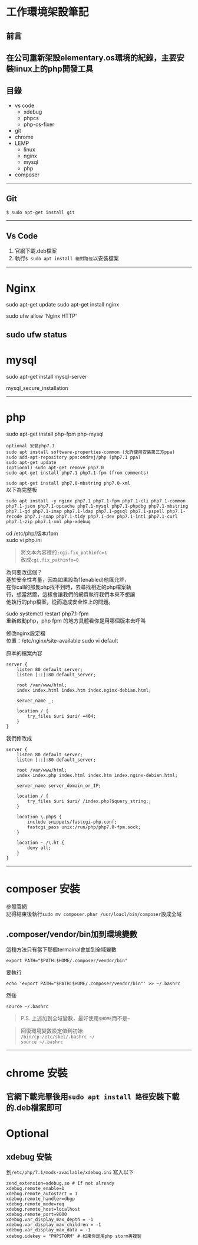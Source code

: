 # 工作環境架設筆記
## 前言
在公司重新架設elementary.os環境的紀錄，主要安裝linux上的php開發工具
---
## 目錄
* vs code
    * xdebug
    * phpcs
    * php-cs-fixer
* git
* chrome
* LEMP
    * linux
    * nginx
    * mysql
    * php
* composer
---
## Git

```
$ sudo apt-get install git
```
---
## Vs Code
1. 官網下載.deb檔案
2. 執行```$ sudo apt install 絕對路徑```以安裝檔案
---
# Nginx

sudo apt-get update
sudo apt-get install nginx

sudo ufw allow 'Nginx HTTP'

sudo ufw status
---
# mysql

sudo apt-get install mysql-server

mysql_secure_installation

---
# php

sudo apt-get install php-fpm php-mysql

    optional 安裝php7.1   
    sudo apt install software-properties-common (允許使用安裝第三方ppa)
    sudo add-apt-repository ppa:ondrej/php (php7.1 ppa)
    sudo apt-get update
    (optional) sudo apt-get remove php7.0
    sudo apt-get install php7.1 php7.1-fpm (from comments)

```sudo apt-get install php7.0-mbstring php7.0-xml```  
以下為完整板
```
sudo apt install -y nginx php7.1 php7.1-fpm php7.1-cli php7.1-common php7.1-json php7.1-opcache php7.1-mysql php7.1-phpdbg php7.1-mbstring php7.1-gd php7.1-imap php7.1-ldap php7.1-pgsql php7.1-pspell php7.1-recode php7.1-soap php7.1-tidy php7.1-dev php7.1-intl php7.1-curl php7.1-zip php7.1-xml php-xdebug
```

cd /etc/php/版本/fpm  
sudo vi php.ini
>  將文本內容裡的```;cgi.fix_pathinfo=1```  
改成```cgi.fix_pathinfo=0```
 
為何要改這個？  
基於安全性考量，因為如果設為1(enabled)他匯允許，  
在你call的那隻php找不到時，去尋找相近的php檔案執  
行，想當然爾，這樣會讓我們的網頁執行我們本來不想讓  
他執行的php檔案，從而造成安全性上的問題。

sudo systemctl restart php7.1-fpm   
重新啟動php，php fpm 的地方具體看你是用哪個版本去呼叫

修改nginx設定檔  
位置：/etc/nginx/site-available
sudo vi default

原本的檔案內容  

    server {
        listen 80 default_server;
        listen [::]:80 default_server;

        root /var/www/html;
        index index.html index.htm index.nginx-debian.html;

        server_name _;

        location / {
            try_files $uri $uri/ =404;
        }
    }

我們修改成

    server {
        listen 80 default_server;
        listen [::]:80 default_server;
    
        root /var/www/html;
        index index.php index.html index.htm index.nginx-debian.html;
    
        server_name server_domain_or_IP;
    
        location / {
            try_files $uri $uri/ /index.php?$query_string;;
        }
    
        location \.php$ {
            include snippets/fastcgi-php.conf;
            fastcgi_pass unix:/run/php/php7.0-fpm.sock;
        }
    
        location ~ /\.ht {
            deny all;
        }
    }
---
# composer 安裝

參照官網  
記得結束後執行```sudo mv composer.phar /usr/loacl/bin/composer```設成全域

## .composer/vendor/bin加到環境變數  
這種方法只有當下那個termainal會加到全域變數
```
export PATH="$PATH:$HOME/.composer/vendor/bin"
```
要執行
```
echo 'export PATH="$PATH:$HOME/.composer/vendor/bin"' >> ~/.bashrc
```
然後
```
source ~/.bashrc
```

> P.S. 上述加到全域變數，最好使用```$HOME```而不是```~```

> 回復環境變數設定值到初始  
> ```/bin/cp /etc/skel/.bashrc ~/```   
> ```source ~/.bashrc``` 
---

# chrome 安裝
官網下載完畢後用```sudo apt install 路徑```安裝下載的.deb檔案即可
---

# Optional 

## xdebug 安裝

到```/etc/php/7.1/mods-available/xdebug.ini```
寫入以下

    zend_extension=xdebug.so # If not already
    xdebug.remote_enable=1
    xdebug.remote_autostart = 1
    xdebug.remote_handler=dbgp
    xdebug.remote_mode=req
    xdebug.remote_host=localhost
    xdebug.remote_port=9000
    xdebug.var_display_max_depth = -1
    xdebug.var_display_max_children = -1
    xdebug.var_display_max_data = -1
    xdebug.idekey = "PHPSTORM" # 如果你是用php storm再複製

